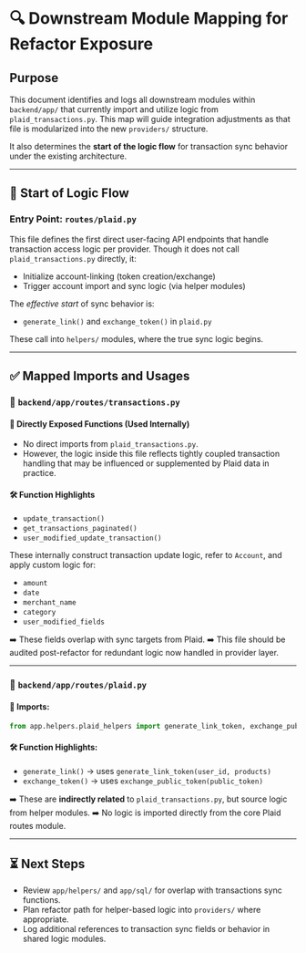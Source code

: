 # 🔍 Downstream Module Mapping for Refactor Exposure

## Purpose

This document identifies and logs all downstream modules within `backend/app/` that currently import and utilize logic from `plaid_transactions.py`. This map will guide integration adjustments as that file is modularized into the new `providers/` structure.

It also determines the **start of the logic flow** for transaction sync behavior under the existing architecture.

---

## 🎯 Start of Logic Flow

### Entry Point: `routes/plaid.py`

This file defines the first direct user-facing API endpoints that handle transaction access logic per provider. Though it does not call `plaid_transactions.py` directly, it:

- Initialize account-linking (token creation/exchange)
- Trigger account import and sync logic (via helper modules)

The _effective start_ of sync behavior is:

- `generate_link()` and `exchange_token()` in `plaid.py`

These call into `helpers/` modules, where the true sync logic begins.

---

## ✅ Mapped Imports and Usages

### 📄 `backend/app/routes/transactions.py`

#### 🔗 Directly Exposed Functions (Used Internally)

- No direct imports from `plaid_transactions.py`.
- However, the logic inside this file reflects tightly coupled transaction handling that may be influenced or supplemented by Plaid data in practice.

#### 🛠️ Function Highlights

- `update_transaction()`
- `get_transactions_paginated()`
- `user_modified_update_transaction()`

These internally construct transaction update logic, refer to `Account`, and apply custom logic for:

- `amount`
- `date`
- `merchant_name`
- `category`
- `user_modified_fields`

➡️ These fields overlap with sync targets from Plaid.
➡️ This file should be audited post-refactor for redundant logic now handled in provider layer.

---

### 📄 `backend/app/routes/plaid.py`

#### 🔗 Imports:

```python
from app.helpers.plaid_helpers import generate_link_token, exchange_public_token
```

#### 🛠️ Function Highlights:

- `generate_link()` → uses `generate_link_token(user_id, products)`
- `exchange_token()` → uses `exchange_public_token(public_token)`

➡️ These are **indirectly related** to `plaid_transactions.py`, but source logic from helper modules.
➡️ No logic is imported directly from the core Plaid routes module.

---

## ⏳ Next Steps

- Review `app/helpers/` and `app/sql/` for overlap with transactions sync functions.
- Plan refactor path for helper-based logic into `providers/` where appropriate.
- Log additional references to transaction sync fields or behavior in shared logic modules.
